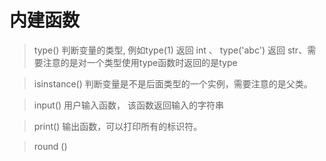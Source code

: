 # 内建函数
> type()  判断变量的类型,  例如type(1) 返回 int 、 type('abc') 返回 str、需要注意的是对一个类型使用type函数时返回的是type

> isinstance() 判断变量是不是后面类型的一个实例，需要注意的是父类。

> input() 用户输入函数， 该函数返回输入的字符串

> print() 输出函数，可以打印所有的标识符。

> round () 
<!--stackedit_data:
eyJoaXN0b3J5IjpbLTE5ODA2OTY3ODEsLTQyMjc4MTA1NCw3Mz
Q5NzAyMzAsNzM0OTcwMjMwLC02NDI0NzQxNTIsMTMzNDE1MTk3
LDEyNDg2NTYxNDAsMTYyMDM4NTc4MywyNDk3NTk3MDFdfQ==
-->
